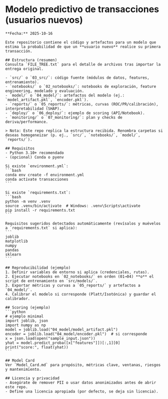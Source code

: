 # Modelo predictivo de transacciones (usuarios nuevos)

    **Fecha:** 2025-10-16

    Este repositorio contiene el código y artefactos para un modelo que estima la probabilidad de que un **usuario nuevo** realice su primera transacción.

    ## Estructura (resumen)
    Consulta `FILE_TREE.txt` para el detalle de archivos tras importar la entrega original.

    - `src/` o `03_src/`: código fuente (módulos de datos, features, entrenamiento).
    - `notebooks/` o `02_notebooks/`: notebooks de exploración, feature engineering, modelado y evaluación.
    - `model/` o `04_model/`: artefactos del modelo (ej.: `model_artifact.pkl`, `encoder.pkl`).
    - `reports/` o `05_reports/`: métricas, curvas (ROC/PR/calibración), interpretabilidad (SHAP).
    - `deploy/` o `06_deploy/`: ejemplo de scoring (API/Notebook).
    - `monitoring/` o `07_monitoring/`: plan y checks de deriva/performance.

    > Nota: Este repo replica la estructura recibida. Renombra carpetas si deseas homogeneizar (p. ej., `src/`, `notebooks/`, `model/`, `reports/`).

    ## Requisitos
    - Python 3.10+ recomendado
    - (opcional) Conda o pyenv

    Si existe `environment.yml`:
    ```bash
    conda env create -f environment.yml
    conda activate transacciones
    ```

    Si existe `requirements.txt`:
    ```bash
    python -m venv .venv
    source .venv/bin/activate  # Windows: .venv\Scripts\activate
    pip install -r requirements.txt
    ```

    Requisitos sugeridos detectados automáticamente (revísalos y muévelos a `requirements.txt` si aplica):
    ```
    joblib
    matplotlib
    numpy
    pandas
    sklearn
    ```

    ## Reproducibilidad (ejemplo)
    1. Definir variables de entorno si aplica (credenciales, rutas).
    2. Ejecutar notebooks en `02_notebooks/` en orden (01→04) **o** el script de entrenamiento en `src/models/`.
    3. Exportar métricas y curvas a `05_reports/` y artefactos a `04_model/`.
    4. Calibrar el modelo si corresponde (Platt/Isotónica) y guardar el calibrador.

    ## Scoring (ejemplo)
    ```python
    # ejemplo minimal
    import joblib, json
    import numpy as np
    model = joblib.load("04_model/model_artifact.pkl")
    encoder = joblib.load("04_model/encoder.pkl")  # si corresponde
    x = json.load(open("sample_input.json"))
    yhat = model.predict_proba([x["features"]])[:,1][0]
    print("score:", float(yhat))
    ```

    ## Model Card
    Ver `Model_Card.md` para propósito, métricas clave, ventanas, riesgos y mantenimiento.

    ## Licencia y privacidad
    - Asegúrate de remover PII o usar datos anonimizados antes de abrir este repo.
    - Define una licencia apropiada (por defecto, se deja sin licencia).
